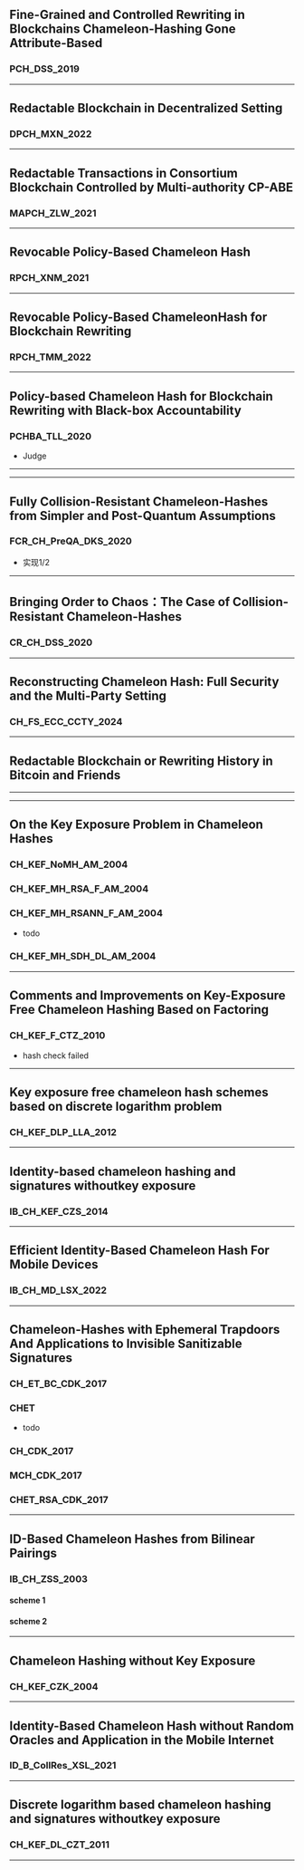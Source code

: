 ## Fine-Grained and Controlled Rewriting in Blockchains Chameleon-Hashing Gone Attribute-Based

### PCH_DSS_2019

------

## Redactable Blockchain in Decentralized Setting

### DPCH_MXN_2022

------

## Redactable Transactions in Consortium Blockchain Controlled by Multi-authority CP-ABE

### MAPCH_ZLW_2021

------

## Revocable Policy-Based Chameleon Hash

### RPCH_XNM_2021

------

## Revocable Policy-Based ChameleonHash for Blockchain Rewriting

### RPCH_TMM_2022

------

## Policy-based Chameleon Hash for Blockchain Rewriting with Black-box Accountability

### PCHBA_TLL_2020

- Judge

------

------

## Fully Collision-Resistant Chameleon-Hashes from Simpler and Post-Quantum Assumptions

### FCR_CH_PreQA_DKS_2020

- 实现1/2

------

## Bringing Order to Chaos：The Case of Collision-Resistant Chameleon-Hashes

### CR_CH_DSS_2020

------

## Reconstructing Chameleon Hash: Full Security and the Multi-Party Setting

### CH_FS_ECC_CCTY_2024

------

## Redactable Blockchain or Rewriting History in Bitcoin and Friends

------

------

## On the Key Exposure Problem in Chameleon Hashes

### CH_KEF_NoMH_AM_2004

### CH_KEF_MH_RSA_F_AM_2004

### CH_KEF_MH_RSANN_F_AM_2004

- todo

### CH_KEF_MH_SDH_DL_AM_2004

------

## Comments and Improvements on Key-Exposure Free Chameleon Hashing Based on Factoring

### CH_KEF_F_CTZ_2010

- hash check failed

------

## Key exposure free chameleon hash schemes based on discrete logarithm problem

### CH_KEF_DLP_LLA_2012

------

## Identity-based chameleon hashing and signatures withoutkey exposure

### IB_CH_KEF_CZS_2014

------

## Efficient Identity-Based Chameleon Hash For Mobile Devices

### IB_CH_MD_LSX_2022

------

## Chameleon-Hashes with Ephemeral Trapdoors And Applications to Invisible Sanitizable Signatures

### CH_ET_BC_CDK_2017

### CHET

- todo

### CH_CDK_2017

### MCH_CDK_2017

### CHET_RSA_CDK_2017

------

## ID-Based Chameleon Hashes from Bilinear Pairings

### IB_CH_ZSS_2003

#### scheme 1

#### scheme 2

------

## Chameleon Hashing without Key Exposure

### CH_KEF_CZK_2004

------

## Identity-Based Chameleon Hash without Random Oracles and Application in the Mobile Internet

### ID_B_CollRes_XSL_2021

------

## Discrete logarithm based chameleon hashing and signatures withoutkey exposure

### CH_KEF_DL_CZT_2011

------